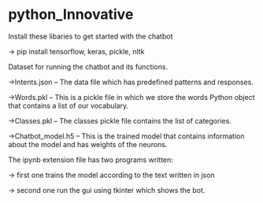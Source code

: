 # python_Innovative

Install these libaries to get started with the chatbot

-> pip install tensorflow, keras, pickle, nltk


Dataset for running the chatbot and its functions.

->Intents.json – The data file which has predefined patterns and responses.

->Words.pkl – This is a pickle file in which we store the words Python object that contains a list of our vocabulary.

->Classes.pkl – The classes pickle file contains the list of categories.

->Chatbot_model.h5 – This is the trained model that contains information about the model and has weights of the neurons.


The ipynb extension file has two programs written:

-> first one trains the model according to the text written in json

-> second one run the gui using tkinter which shows the bot.
